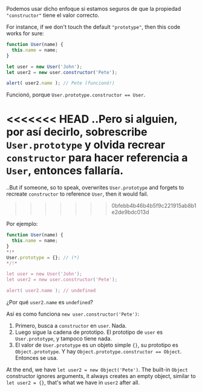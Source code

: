 Podemos usar dicho enfoque si estamos seguros de que la propiedad `"constructor"` tiene el valor correcto.

For instance, if we don't touch the default `"prototype"`, then this code works for sure:

```js run
function User(name) {
  this.name = name;
}

let user = new User('John');
let user2 = new user.constructor('Pete');

alert( user2.name ); // Pete (funcionó!)
```

Funcionó, porque `User.prototype.constructor == User`.

<<<<<<< HEAD
..Pero si alguien, por así decirlo, sobrescribe `User.prototype` y olvida recrear `constructor` para hacer referencia a `User`, entonces fallaría.
=======
..But if someone, so to speak, overwrites `User.prototype` and forgets to recreate `constructor` to reference `User`, then it would fail.
>>>>>>> 0bfebb4b46b4b5f9c221915ab8b1e2de9bdc013d

Por ejemplo:

```js run
function User(name) {
  this.name = name;
}
*!*
User.prototype = {}; // (*)
*/!*

let user = new User('John');
let user2 = new user.constructor('Pete');

alert( user2.name ); // undefined
```

¿Por qué `user2.name` es `undefined`?

Así es como funciona `new user.constructor('Pete')`:

1. Primero, busca a `constructor` en `user`. Nada.
2. Luego sigue la cadena de prototipo. El prototipo de `user` es `User.prototype`, y tampoco tiene nada.
3. El valor de `User.prototype` es un objeto simple `{}`, su prototipo es `Object.prototype`. Y hay `Object.prototype.constructor == Object`. Entonces se usa.

At the end, we have `let user2 = new Object('Pete')`. The built-in `Object` constructor ignores arguments, it always creates an empty object, similar to `let user2 = {}`, that's what we have in `user2` after all.
